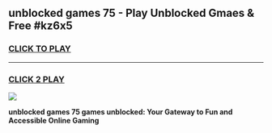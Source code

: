 
## unblocked games 75 - Play Unblocked Gmaes & Free #kz6x5
<h3>
<a href="https://premium.freeplayer.one?title=unblocked_games_75&ref=03M">CLICK TO PLAY</a></h3>
<hr>

<h3>
<a href="https://premium.freeplayer.one?title=unblocked_games_75&ref=03M">CLICK 2 PLAY</a>
  
</h3>

<a href="https://premium.freeplayer.one?title=unblocked_games_75&ref=03M"><img src="https://clearcache.store/games.png"></a>


**unblocked games 75 games unblocked: Your Gateway to Fun and Accessible Online Gaming**
